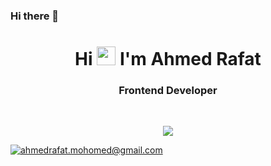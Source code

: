 ### Hi there 👋

<h1 align="center">Hi <img src="https://raw.githubusercontent.com/MartinHeinz/MartinHeinz/master/wave.gif" width="30px"> 
  I'm Ahmed Rafat</h1>
<h3 align="center">Frontend Developer</h3>
<br>
<p align="center">
<a href = "https://www.linkedin.com/in/ahmed-rafat-a489301a2/"><img align="center" src="https://img.shields.io/badge/LinkedIn-0077B5?style=for-the-badge&logo=linkedin&logoColor=white" /></a> 

<a href="https://accounts.google.com/SignOutOptions?hl=en-GB&continue=https://mail.google.com&service=mail" target="blank"><img align="center" src="https://img.shields.io/badge/Gmail-D14836?style=for-the-badge&logo=gmail&logoColor=white" alt="ahmedrafat.mohomed@gmail.com" /></a>
</p>
